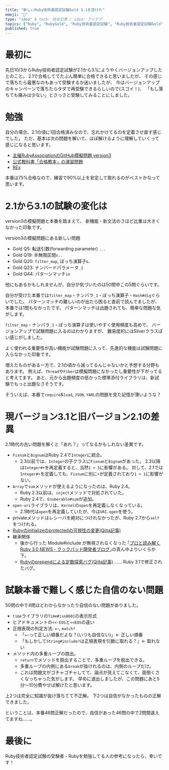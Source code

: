 ```yaml
---
title: "新しいRuby技術者認定試験Gold 3.1を受けた"
emoji: "💎"
type: "idea" # tech: 技術記事 / idea: アイデア
topics: ["Ruby", "RubyGold", "Ruby技術者認定試験", "Ruby技術者認定試験Gold"]
published: true
---
```


# 最初に

先日10/3からRuby技術者認定試験が2.1から3.1にようやくバージョンアップしたとのこと。
2.1で合格しててたぶん簡単に合格できると思いましたが、
その感じで落ちたら最悪なのもあって受験するか迷いましたが、
今はバージョンアップのキャンペーンで落ちたらタダで再受験できるらしいので(スゴイ！)、
「もし落ちても痛みは少ない」とさっさと受験してみることにしました。

# 勉強

自分の場合、2.1の頃に1回合格済みなので、忘れかけてるのを定着させ直す感じでした。
ただ、基本は次の問題を解いて、ほぼ解けるように理解していくって感じになると思います。

- [主催RubyAssociationのGitHub模擬問題 version3](https://github.com/ruby-association/prep-test/blob/version3/gold_ja.md)
- [公式教科書「合格教本」の演習問題](https://www.amazon.co.jp/dp/B0756VF9Y3/)
- [REx](https://rex.libertyfish.co.jp/)

本番は75%合格なので、練習で90%以上を安定して取れるのがベストかなって思います。

# 2.1から3.1の試験の変化は

version3の模擬問題と本番を踏まえて、
新機能・新文法のさほど比重は大きくなかった印象です。

version3の模擬問題にある新しい問題
- Gold Q5:  転送引数(forwarding parameter) `...`
- Gold Q19: 半無限区間`x..`
- Gold Q20: `filter_map`, ぼっち演算子`&.`
- Gold Q23: ナンバードパラメータ`_1`
- Gold Q44: パターンマッチ`in`

他にもあるかもしれませんが、自分が気づいたのは50問中この5問ぐらいです。

自分が受けた本番では`filter_map`・ナンパラ`_1`・ぼっち演算子・`Hash#dig`ぐらいでした。
パターンマッチの難しいのが出たら困ると直前で読んでましたが、本番では1問もなかったです。
パターンマッチは出題されても、簡単な問題な気がします。

`filter_map`・ナンパラ`_1`・ぼっち演算子は使いやすく使用頻度も高めで、
バージョンアップで試験問題に入るのはわかりますが、
難易度的にはSilverクラスぽい感じがしました。

よく使われる重要性が高い機能が試験問題に入って、先進的な機能は試験問題に入らなかった印象です。

増えたものがある一方で、2.1の頃から減ってるんじゃないかと予想する分野もあります。
例えば、`Thread`や`Fiber`は模擬問題になかったし重要性が下がってると考えてます。
あと、元から出題頻度の低かった標準添付ライブラリは、新試験でもっと出題なさそうです。

そういえば、本番で`require`&`load`, `JSON`, `YAML`の問題を見た記憶が薄いような？

# 現バージョン3.1と旧バージョン2.1の差異

2.1時代の古い問題を解くと「あれ？」ってなるかもしれない差異です。

- `Fixnum`と`Bignum`はRuby 2.4で`Integer`に統合。
  - 2.3以前では、`Integer`の子クラスに`Fixnum`と`Bignum`があった。
    2.3以降は`Integer#+`を再定義すると、当然`1 + 1`に影響がある。
    対して、2.1では`Integer#+`を定義しても、`Fixnum`に別に`+`が定義されており`1 + 1`に影響がない。
- `Array`で`sum`メソッドが使えるようになったのは、Ruby 2.4。
  - Ruby 2.3以前は、`inject`メソッドで対処されていた。
  - Ruby 2.4で、`Enumerable#sum`が追加。
- `open-uri`ライブラリは、`Kernel`の`open`を再定義しなくなっている。
  - 2.1時代は`open`を再定義していたが、今は`URI.open`を使う。
- privateメソッドはレシーバを絶対につけれなかったが、Ruby 2.7から`self`をつけれる。
- [Rubyのinitializeのprotectedの可視性の変更(Qiita記事)](https://qiita.com/universato/items/848d7f53526c0b3ef2bb)
- 継承関係
  - 後から行った Module#include が無視されなくなった
    ｢[プロと読み解く Ruby 3.0 NEWS - クックパッド開発者ブログ](https://techlife.cookpad.com/entry/2020/12/25/155741)｣の真ん中よりいくらか下。
  - [Rubyのprependによる定数探索バグ(Qiita記事)](https://qiita.com/universato/items/2a3498257d85841a3f1a)  …… Ruby 3.1で修正されたバグ。

# 試験本番で難しく感じた自信のない問題

50問の中で4問ほどわからなかったり自信のない問題がありました。

- `time`ライブラリの`Time#iso8601`の表示形式
- ヒアドキュメントの`<<-EOS`と`<<EOS`の違い
- 正規表現の判定方法: `=~`, `match?`
  - 「`=~`って正しい順番だよな？(いつも自信ない)」<- 正しい順番
  - 「もしかして`String#include?`は正規表現を引数に取れる？」<- 取れない
- メソッド内の多重ループの脱出。
  - `return`でメソッドを脱出することで、多重ループを脱出できる。
  - 多重ループの内側にある`break`が抜けれるのは、内側のループだけ。
  - これは問題文がゴチャゴチャしてて、論点が見えてこなくて、面倒くさくなっちゃった気がします。
    早めに退出しましたが、この問題にあと5分〜10分費やせば解けたと思います。

上2つは完全に知識が抜け落ちてて不正解。
下2つは自信がなかったものの正解できました。

ということは、本番46問正解だったので、自信があった46問の中で2問間違えてますね……。

# 最後に

Ruby技術者認定試験の受験者・Rubyを勉強してる人の参考になったら、幸いです！
